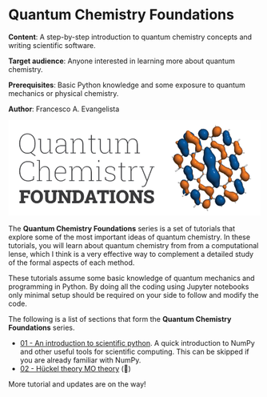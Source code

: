 # Quantum Chemistry Foundations

**Content**: A step-by-step introduction to quantum chemistry concepts and writing scientific software.

**Target audience**: Anyone interested in learning more about quantum chemistry.

**Prerequisites**: Basic Python knowledge and some exposure to quantum mechanics or physical chemistry.

**Author**: Francesco A. Evangelista

![logo](Graphics/logo.png)

The **Quantum Chemistry Foundations** series is a set of tutorials that explore some of the most important ideas of quantum chemistry.
In these tutorials, you will learn about quantum chemistry from from a computational lense, which I think is a very effective way to complement a detailed study of the formal aspects of each method.

These tutorials assume some basic knowledge of quantum mechanics and programming in Python. By doing all the coding using Jupyter notebooks only minimal setup should be required on your side to follow and modify the code.

The following is a list of sections that form the **Quantum Chemistry Foundations** series.

- [01 - An introduction to scientific python](01-Scientific%20Computing/01-Scientific%20Computing.ipynb). A quick introduction to NumPy and other useful tools for scientific computing. This can be skipped if you are already familiar with NumPy.
- [02 - Hückel theory MO theory](02-Hückel%20Theory/02-Hückel%20Theory.ipynb) (🚧)

More tutorial and updates are on the way!
